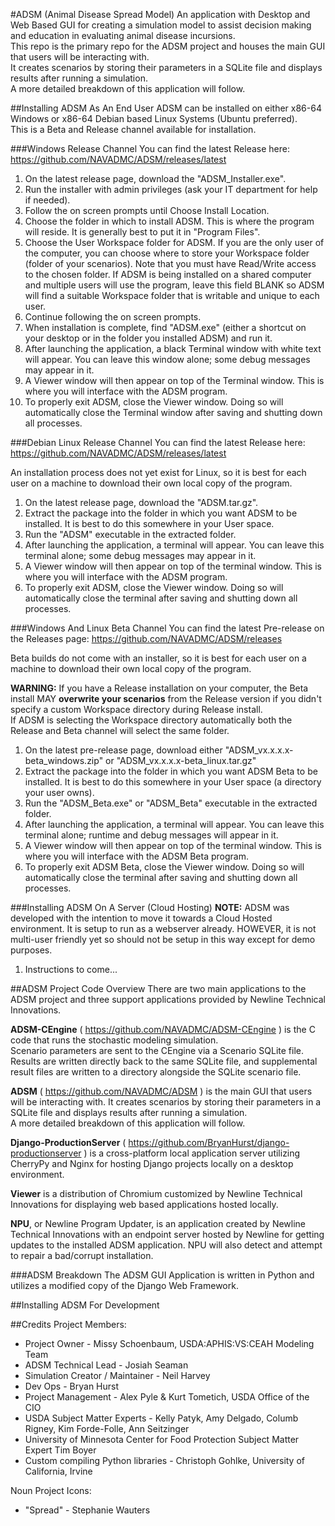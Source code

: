 #ADSM (Animal Disease Spread Model)
An application with Desktop and Web Based GUI for creating a simulation model to assist decision making and education in evaluating animal disease incursions.  
This repo is the primary repo for the ADSM project and houses the main GUI that users will be interacting with.  
It creates scenarios by storing their parameters in a SQLite file and displays results after running a simulation.  
A more detailed breakdown of this application will follow.

##Installing ADSM As An End User
ADSM can be installed on either x86-64 Windows or x86-64 Debian based Linux Systems (Ubuntu preferred).  
This is a Beta and Release channel available for installation.

###Windows Release Channel
You can find the latest Release here: https://github.com/NAVADMC/ADSM/releases/latest

1. On the latest release page, download the "ADSM_Installer.exe".
1. Run the installer with admin privileges (ask your IT department for help if needed).
1. Follow the on screen prompts until Choose Install Location.
1. Choose the folder in which to install ADSM. This is where the program will reside. It is generally best to put it in "Program Files".
1. Choose the User Workspace folder for ADSM. If you are the only user of the computer, you can choose where to store your Workspace folder (folder of your scenarios). Note that you must have Read/Write access to the chosen folder. If ADSM is being installed on a shared computer and multiple users will use the program, leave this field BLANK so ADSM will find a suitable Workspace folder that is writable and unique to each user.
1. Continue following the on screen prompts.
1. When installation is complete, find "ADSM.exe" (either a shortcut on your desktop or in the folder you installed ADSM) and run it.
1. After launching the application, a black Terminal window with white text will appear. You can leave this window alone; some debug messages may appear in it.
1. A Viewer window will then appear on top of the Terminal window. This is where you will interface with the ADSM program.
1. To properly exit ADSM, close the Viewer window. Doing so will automatically close the Terminal window after saving and shutting down all processes.

###Debian Linux Release Channel
You can find the latest Release here: https://github.com/NAVADMC/ADSM/releases/latest

An installation process does not yet exist for Linux, so it is best for each user on a machine to download their own local copy of the program.

1. On the latest release page, download the "ADSM.tar.gz".
1. Extract the package into the folder in which you want ADSM to be installed. It is best to do this somewhere in your User space.
1. Run the "ADSM" executable in the extracted folder.
1. After launching the application, a terminal will appear. You can leave this terminal alone; some debug messages may appear in it.
1. A Viewer window will then appear on top of the terminal window. This is where you will interface with the ADSM program.
1. To properly exit ADSM, close the Viewer window. Doing so will automatically close the terminal after saving and shutting down all processes.

###Windows And Linux Beta Channel
You can find the latest Pre-release on the Releases page: https://github.com/NAVADMC/ADSM/releases

Beta builds do not come with an installer, so it is best for each user on a machine to download their own local copy of the program.

**WARNING:** If you have a Release installation on your computer, the Beta install MAY **overwrite your scenarios** from the Release version if you didn't specify a custom Workspace directory during Release install.   
If ADSM is selecting the Workspace directory automatically both the Release and Beta channel will select the same folder.

1. On the latest pre-release page, download either "ADSM_vx.x.x.x-beta_windows.zip" or "ADSM_vx.x.x.x-beta_linux.tar.gz"
1. Extract the package into the folder in which you want ADSM Beta to be installed. It is best to do this somewhere in your User space (a directory your user owns).
1. Run the "ADSM_Beta.exe" or "ADSM_Beta" executable in the extracted folder.
1. After launching the application, a terminal will appear. You can leave this terminal alone; runtime and debug messages will appear in it.
1. A Viewer window will then appear on top of the terminal window. This is where you will interface with the ADSM Beta program.
1. To properly exit ADSM Beta, close the Viewer window. Doing so will automatically close the terminal after saving and shutting down all processes.

###Installing ADSM On A Server (Cloud Hosting)
**NOTE:** ADSM was developed with the intention to move it towards a Cloud Hosted environment. It is setup to run as a webserver already. HOWEVER, it is not multi-user friendly yet so should not be setup in this way except for demo purposes.

1. Instructions to come...

##ADSM Project Code Overview
There are two main applications to the ADSM project and three support applications provided by Newline Technical Innovations.

**ADSM-CEngine** ( https://github.com/NAVADMC/ADSM-CEngine ) is the C code that runs the stochastic modeling simulation.  
Scenario parameters are sent to the CEngine via a Scenario SQLite file.  
Results are written directly back to the same SQLite file, and supplemental result files are written to a directory alongside the SQLite scenario file.

**ADSM** ( https://github.com/NAVADMC/ADSM ) is the main GUI that users will be interacting with. It creates scenarios by storing their parameters in a SQLite file and displays results after running a simulation.  
A more detailed breakdown of this application will follow.

**Django-ProductionServer** ( https://github.com/BryanHurst/django-productionserver ) is a cross-platform local application server utilizing CherryPy and Nginx for hosting Django projects locally on a desktop environment. 

**Viewer** is a distribution of Chromium customized by Newline Technical Innovations for displaying web based applications hosted locally.

**NPU**, or Newline Program Updater, is an application created by Newline Technical Innovations with an endpoint server hosted by Newline for getting updates to the installed ADSM application. NPU will also detect and attempt to repair a bad/corrupt installation.

###ADSM Breakdown
The ADSM GUI Application is written in Python and utilizes a modified copy of the Django Web Framework.

##Installing ADSM For Development

##Credits
Project Members:

* Project Owner - Missy Schoenbaum, USDA:APHIS:VS:CEAH Modeling Team
* ADSM Technical Lead - Josiah Seaman
* Simulation Creator / Maintainer - Neil Harvey
* Dev Ops - Bryan Hurst
* Project Management - Alex Pyle & Kurt Tometich, USDA Office of the CIO
* USDA Subject Matter Experts - Kelly Patyk, Amy Delgado, Columb Rigney, Kim Forde-Folle, Ann Seitzinger
* University of Minnesota Center for Food Protection Subject Matter Expert Tim Boyer
* Custom compiling Python libraries - Christoph Gohlke,  University of California, Irvine

Noun Project Icons:

- "Spread" - Stephanie Wauters